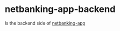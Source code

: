 # netbanking-app-backend

Is the backend side of <a href="https://github.com/jaime-hndz/netbanking-app-frontend"> netbanking-app <a/>
